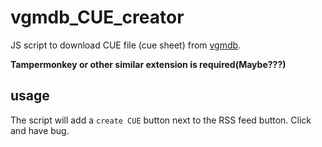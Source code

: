 # vgmdb_CUE_creator
JS script to download CUE file (cue sheet) from [vgmdb](https://vgmdb.net/).

**Tampermonkey or other similar extension is required(Maybe???)**

usage
---
The script will add a `create CUE` button next to the RSS feed button.
Click and have bug.

